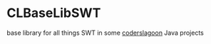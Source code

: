 CLBaseLibSWT
============

base library for all things SWT in some [coderslagoon](https://coderslagoon.com) Java projects

